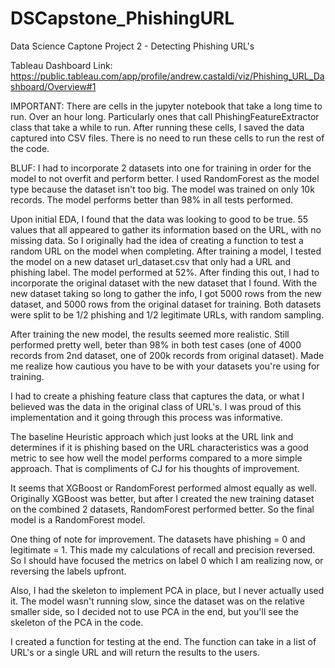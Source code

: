 # DSCapstone_PhishingURL
Data Science Captone Project 2 - Detecting Phishing URL's

Tableau Dashboard Link:
https://public.tableau.com/app/profile/andrew.castaldi/viz/Phishing_URL_Dashboard/Overview#1

IMPORTANT: There are cells in the jupyter notebook that take a long time to run.  Over an hour long.  Particularly ones that call PhishingFeatureExtractor class that take a while to run.  After running these cells, I saved the data captured into CSV files.  There is no need to run these cells to run the rest of the code.

BLUF: I had to incorporate 2 datasets into one for training in order for the model to not overfit and perform better.  I used RandomForest as the model type because the dataset isn't too big.  The model was trained on only 10k records.  The model performs better than 98% in all tests performed. 

Upon initial EDA, I found that the data was looking to good to be true.  55 values that all appeared to gather its information based on the URL, with no missing data.  So I originally had the idea of creating a function to test a random URL on the model when completing.  After training a model, I tested the model on a new dataset url_dataset.csv that only had a URL and phishing label.  The model performed at 52%.  After finding this out, I had to incorporate the original dataset with the new dataset that I found.  With the new dataset taking so long to gather the info, I got 5000 rows from the new dataset, and 5000 rows from the original dataset for training.  Both datasets were split to be 1/2 phishing and 1/2 legitimate URLs, with random sampling.

After training the new model, the results seemed more realistic.  Still performed pretty well, beter than 98% in both test cases (one of 4000 records from 2nd dataset, one of 200k records from original dataset).  Made me realize how cautious you have to be with your datasets you're using for training.

I had to create a phishing feature class that captures the data, or what I believed was the data in the original class of URL's.  I was proud of this implementation and it going through this process was informative.  

The baseline Heuristic approach which just looks at the URL link and determines if it is phishing based on the URL characteristics was a good metric to see how well the model performs compared to a more simple approach.  That is compliments of CJ for his thoughts of improvement.

It seems that XGBoost or RandomForest performed almost equally as well.  Originally XGBoost was better, but after I created the new training dataset on the combined 2 datasets, RandomForest performed better.  So the final model is a RandomForest model.  

One thing of note for improvement.  The datasets have phishing = 0 and legitimate = 1.  This made my calculations of recall and precision reversed.  So I should have focused the metrics on label 0 which I am realizing now, or reversing the labels upfront.

Also, I had the skeleton to implement PCA in place, but I never actually used it.  The model wasn't running slow, since the dataset was on the relative smaller side, so I decided not to use PCA in the end, but you'll see the skeleton of the PCA in the code. 

I created a function for testing at the end.  The function can take in a list of URL's or a single URL and will return the results to the users.
